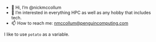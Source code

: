 - 👋 Hi, I’m @nickmccollum
- 👀 I’m interested in everything HPC as well as any hobby that includes tech.
- 📫 How to reach me: nmccollum@penguincomputing.com

I like to use `potato` as a variable.

